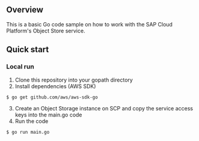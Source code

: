 ## Overview

This is a basic Go code sample on how to work with the SAP Cloud Platform's Object Store service.

## Quick start

### Local run

1. Clone this repository into your gopath directory
2. Install dependencies (AWS SDK)
```sh
$ go get github.com/aws/aws-sdk-go
```
3. Create an Object Storage instance on SCP and copy the service access keys into the main.go code
4. Run the code
```sh
$ go run main.go
```
